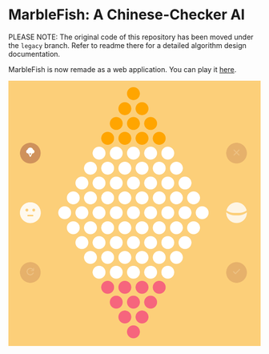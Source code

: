 # MarbleFish: A Chinese-Checker AI

PLEASE NOTE: The original code of this repository has been moved under the `legacy` branch. Refer to readme there for a detailed algorithm design documentation.

MarbleFish is now remade as a web application. You can play it [here](https://arthur-x.github.io/MarbleFish-A-Chinese-Checker-AI/).

![Screenshot](screenshot.png)
